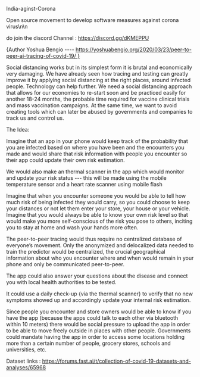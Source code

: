 India-aginst-Corona

Open source movement to develop software measures against corona virus\n\n

do join the discord Channel : https://discord.gg/dKMEPPU

{Author Yoshua Bengio ---- https://yoshuabengio.org/2020/03/23/peer-to-peer-ai-tracing-of-covid-19/ }

Social distancing works but in its simplest form it is brutal and economically very damaging. We have already seen how tracing and testing can greatly improve it by applying social distancing at the right places, around infected people. Technology can help further. We need a social distancing approach that allows for our economies to re-start soon and be practiced easily for another 18-24 months, the probable time required for vaccine clinical trials and mass vaccination campaigns. At the same time, we want to avoid creating tools which can later be abused by governments and companies to track us and control us.

The Idea:

Imagine that an app in your phone would keep track of the probability that you are infected based on where you have been and the encounters you made and would share that risk information with people you encounter so their app could update their own risk estimation. 

We would also make an thermal scanner in the app which would monitor and update your risk status --- 
this will be made using the mobile temperature sensor and a heart rate scanner using mobile flash

Imagine that when you encounter someone you would be able to tell how much risk of being infected they would carry, so you could choose to keep your distances or not let them enter your store, your house or your vehicle. Imagine that you would always be able to know your own risk level so that would make you more self-conscious of the risk you pose to others, inciting you to stay at home and wash your hands more often.

The peer-to-peer tracing would thus require no centralized database of everyone’s movement. Only the anonymized and delocalized data needed to train the predictor would be centralized, the crucial geographical information about who you encounter where and when would remain in your phone and only be communicated peer-to-peer.

The app could also answer your questions about the disease and connect you with local health authorities to be tested.

It could use a daily check-up {via the thermal scanner} to verify that no new symptoms showed up and accordingly update your internal risk estimation.

Since people you encounter and store owners would be able to know if you have the app (because the apps could talk to each other via bluetooth within 10 meters) there would be social pressure to upload the app in order to be able to move freely outside in places with other people. Governments could mandate having the app in order to access some locations holding more than a certain number of people, grocery stores, schools and universities, etc.

Dataset links : https://forums.fast.ai/t/collection-of-covid-19-datasets-and-analyses/65968

